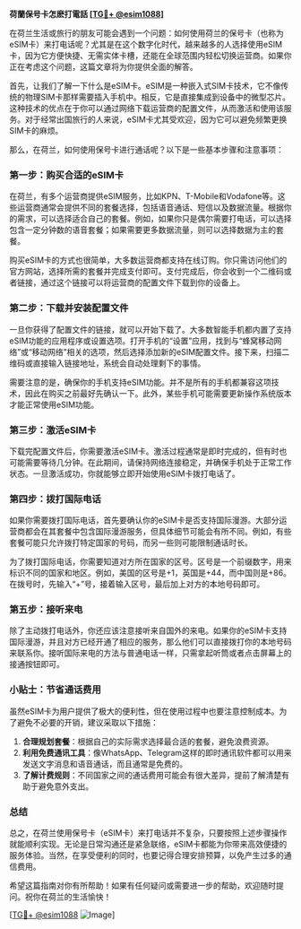 **荷蘭保号卡怎麽打電話 [[TG💪+ @esim1088](https://t.me/s/esim1088)]**

在荷兰生活或旅行的朋友可能会遇到一个问题：如何使用荷兰的保号卡（也称为eSIM卡）来打电话呢？尤其是在这个数字化时代，越来越多的人选择使用eSIM卡，因为它方便快捷、无需实体卡槽，还能在全球范围内轻松切换运营商。如果你正在考虑这个问题，这篇文章将为你提供全面的解答。

首先，让我们了解一下什么是eSIM卡。eSIM是一种嵌入式SIM卡技术，它不像传统的物理SIM卡那样需要插入手机中。相反，它是直接集成到设备中的微型芯片。这种技术的优点在于你可以通过网络下载运营商的配置文件，从而激活和使用该服务。对于经常出国旅行的人来说，eSIM卡尤其受欢迎，因为它可以避免频繁更换SIM卡的麻烦。

那么，在荷兰，如何使用保号卡进行通话呢？以下是一些基本步骤和注意事项：

### 第一步：购买合适的eSIM卡

在荷兰，有多个运营商提供eSIM服务，比如KPN、T-Mobile和Vodafone等。这些运营商通常会提供不同的套餐选择，包括语音通话、短信以及数据流量。根据你的需求，可以选择适合自己的套餐。例如，如果你只是偶尔需要打电话，可以选择包含一定分钟数的语音套餐；如果需要更多数据流量，则可以选择数据为主的套餐。

购买eSIM卡的方式也很简单，大多数运营商都支持在线订购。你只需访问他们的官方网站，选择所需的套餐并完成支付即可。支付完成后，你会收到一个二维码或者链接，通过这个链接可以将运营商的配置文件下载到你的设备上。

### 第二步：下载并安装配置文件

一旦你获得了配置文件的链接，就可以开始下载了。大多数智能手机都内置了支持eSIM功能的应用程序或设置选项。打开手机的“设置”应用，找到与“蜂窝移动网络”或“移动网络”相关的选项，然后选择添加新的eSIM配置文件。接下来，扫描二维码或直接输入链接地址，系统会自动处理剩下的事情。

需要注意的是，确保你的手机支持eSIM功能。并不是所有的手机都兼容这项技术，因此在购买之前最好先确认一下。此外，某些手机可能需要更新操作系统版本才能正常使用eSIM功能。

### 第三步：激活eSIM卡

下载完配置文件后，你需要激活eSIM卡。激活过程通常是即时完成的，但有时也可能需要等待几分钟。在此期间，请保持网络连接稳定，并确保手机处于正常工作状态。一旦激活成功，你就能够立即开始使用eSIM卡拨打电话了。

### 第四步：拨打国际电话

如果你需要拨打国际电话，首先要确认你的eSIM卡是否支持国际漫游。大部分运营商都会在其套餐中包含国际漫游服务，但具体细节可能会有所不同。例如，有些套餐可能只允许拨打特定国家的号码，而另一些则可能限制通话时长。

为了拨打国际电话，你需要知道对方所在国家的区号。区号是一个前缀数字，用来标识不同的国家和地区。例如，美国的区号是+1，英国是+44，而中国则是+86。在拨号时，先输入“+”号，接着输入区号，最后加上对方的本地号码即可。

### 第五步：接听来电

除了主动拨打电话外，你还应该注意接听来自国外的来电。如果你的eSIM卡支持国际漫游，并且对方已经开通了相应的服务，那么他们可以直接拨打你的本地号码来联系你。接听国际来电的方法与普通电话一样，只需拿起听筒或者点击屏幕上的接通按钮即可。

### 小贴士：节省通话费用

虽然eSIM卡为用户提供了极大的便利性，但在使用过程中也要注意控制成本。为了避免不必要的开销，建议采取以下措施：

1. **合理规划套餐**：根据自己的实际需求选择最合适的套餐，避免浪费资源。
2. **利用免费通讯工具**：像WhatsApp、Telegram这样的即时通讯软件都可以用来发送文字消息和语音通话，而且通常是免费的。
3. **了解计费规则**：不同国家之间的通话费用可能会有很大差异，提前了解清楚有助于避免意外支出。

### 总结

总之，在荷兰使用保号卡（eSIM卡）来打电话并不复杂，只要按照上述步骤操作就能顺利实现。无论是日常沟通还是紧急联络，eSIM卡都能为你带来高效便捷的服务体验。当然，在享受便利的同时，也要记得合理安排预算，以免产生过多的通信费用。

希望这篇指南对你有所帮助！如果有任何疑问或需要进一步的帮助，欢迎随时提问。祝你在荷兰的生活愉快！

[[TG💪+ @esim1088](https://t.me/s/esim1088) ![Image](https://i.postimg.cc/4NQfJmqS/Snipaste-2025-05-13-00-14-12.png)]